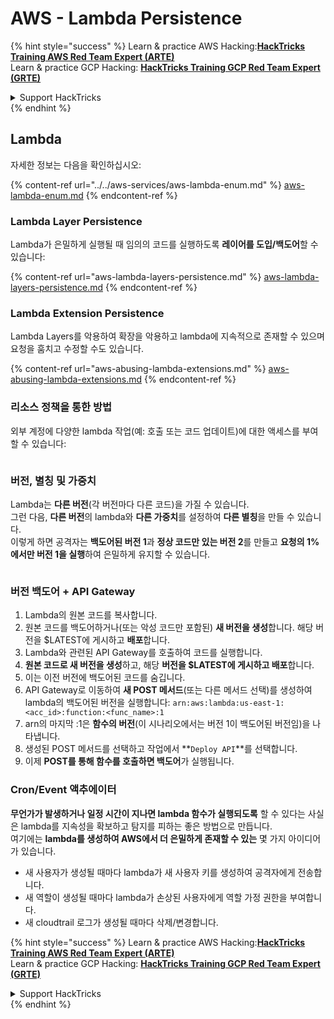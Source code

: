 # AWS - Lambda Persistence

{% hint style="success" %}
Learn & practice AWS Hacking:<img src="/.gitbook/assets/image.png" alt="" data-size="line">[**HackTricks Training AWS Red Team Expert (ARTE)**](https://training.hacktricks.xyz/courses/arte)<img src="/.gitbook/assets/image.png" alt="" data-size="line">\
Learn & practice GCP Hacking: <img src="/.gitbook/assets/image (2).png" alt="" data-size="line">[**HackTricks Training GCP Red Team Expert (GRTE)**<img src="/.gitbook/assets/image (2).png" alt="" data-size="line">](https://training.hacktricks.xyz/courses/grte)

<details>

<summary>Support HackTricks</summary>

* Check the [**subscription plans**](https://github.com/sponsors/carlospolop)!
* **Join the** 💬 [**Discord group**](https://discord.gg/hRep4RUj7f) or the [**telegram group**](https://t.me/peass) or **follow** us on **Twitter** 🐦 [**@hacktricks\_live**](https://twitter.com/hacktricks\_live)**.**
* **Share hacking tricks by submitting PRs to the** [**HackTricks**](https://github.com/carlospolop/hacktricks) and [**HackTricks Cloud**](https://github.com/carlospolop/hacktricks-cloud) github repos.

</details>
{% endhint %}

## Lambda

자세한 정보는 다음을 확인하십시오:

{% content-ref url="../../aws-services/aws-lambda-enum.md" %}
[aws-lambda-enum.md](../../aws-services/aws-lambda-enum.md)
{% endcontent-ref %}

### Lambda Layer Persistence

Lambda가 은밀하게 실행될 때 임의의 코드를 실행하도록 **레이어를 도입/백도어**할 수 있습니다:

{% content-ref url="aws-lambda-layers-persistence.md" %}
[aws-lambda-layers-persistence.md](aws-lambda-layers-persistence.md)
{% endcontent-ref %}

### Lambda Extension Persistence

Lambda Layers를 악용하여 확장을 악용하고 lambda에 지속적으로 존재할 수 있으며 요청을 훔치고 수정할 수도 있습니다.

{% content-ref url="aws-abusing-lambda-extensions.md" %}
[aws-abusing-lambda-extensions.md](aws-abusing-lambda-extensions.md)
{% endcontent-ref %}

### 리소스 정책을 통한 방법

외부 계정에 다양한 lambda 작업(예: 호출 또는 코드 업데이트)에 대한 액세스를 부여할 수 있습니다:

<figure><img src="../../../../.gitbook/assets/image (255).png" alt=""><figcaption></figcaption></figure>

### 버전, 별칭 및 가중치

Lambda는 **다른 버전**(각 버전마다 다른 코드)을 가질 수 있습니다.\
그런 다음, **다른 버전**의 lambda와 **다른 가중치**를 설정하여 **다른 별칭**을 만들 수 있습니다.\
이렇게 하면 공격자는 **백도어된 버전 1**과 **정상 코드만 있는 버전 2**를 만들고 **요청의 1%에서만 버전 1을 실행**하여 은밀하게 유지할 수 있습니다.

<figure><img src="../../../../.gitbook/assets/image (120).png" alt=""><figcaption></figcaption></figure>

### 버전 백도어 + API Gateway

1. Lambda의 원본 코드를 복사합니다.
2. 원본 코드를 백도어하거나(또는 악성 코드만 포함된) **새 버전을 생성**합니다. 해당 버전을 $LATEST에 게시하고 **배포**합니다.
3. Lambda와 관련된 API Gateway를 호출하여 코드를 실행합니다.
4. **원본 코드로 새 버전을 생성**하고, 해당 **버전을 $LATEST에 게시하고 배포**합니다.
5. 이는 이전 버전에 백도어된 코드를 숨깁니다.
6. API Gateway로 이동하여 **새 POST 메서드**(또는 다른 메서드 선택)를 생성하여 lambda의 백도어된 버전을 실행합니다: `arn:aws:lambda:us-east-1:<acc_id>:function:<func_name>:1`
7. arn의 마지막 :1은 **함수의 버전**(이 시나리오에서는 버전 1이 백도어된 버전임)을 나타냅니다.
8. 생성된 POST 메서드를 선택하고 작업에서 **`Deploy API`**를 선택합니다.
9. 이제 **POST를 통해 함수를 호출하면 백도어**가 실행됩니다.

### Cron/Event 액추에이터

**무언가가 발생하거나 일정 시간이 지나면 lambda 함수가 실행되도록** 할 수 있다는 사실은 lambda를 지속성을 확보하고 탐지를 피하는 좋은 방법으로 만듭니다.\
여기에는 **lambda를 생성하여 AWS에서 더 은밀하게 존재할 수 있는** 몇 가지 아이디어가 있습니다.

* 새 사용자가 생성될 때마다 lambda가 새 사용자 키를 생성하여 공격자에게 전송합니다.
* 새 역할이 생성될 때마다 lambda가 손상된 사용자에게 역할 가정 권한을 부여합니다.
* 새 cloudtrail 로그가 생성될 때마다 삭제/변경합니다.

{% hint style="success" %}
Learn & practice AWS Hacking:<img src="/.gitbook/assets/image.png" alt="" data-size="line">[**HackTricks Training AWS Red Team Expert (ARTE)**](https://training.hacktricks.xyz/courses/arte)<img src="/.gitbook/assets/image.png" alt="" data-size="line">\
Learn & practice GCP Hacking: <img src="/.gitbook/assets/image (2).png" alt="" data-size="line">[**HackTricks Training GCP Red Team Expert (GRTE)**<img src="/.gitbook/assets/image (2).png" alt="" data-size="line">](https://training.hacktricks.xyz/courses/grte)

<details>

<summary>Support HackTricks</summary>

* Check the [**subscription plans**](https://github.com/sponsors/carlospolop)!
* **Join the** 💬 [**Discord group**](https://discord.gg/hRep4RUj7f) or the [**telegram group**](https://t.me/peass) or **follow** us on **Twitter** 🐦 [**@hacktricks\_live**](https://twitter.com/hacktricks\_live)**.**
* **Share hacking tricks by submitting PRs to the** [**HackTricks**](https://github.com/carlospolop/hacktricks) and [**HackTricks Cloud**](https://github.com/carlospolop/hacktricks-cloud) github repos.

</details>
{% endhint %}
